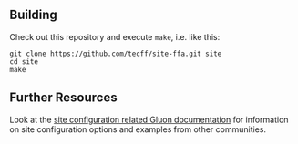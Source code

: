 ## Building

Check out this repository and execute `make`, i.e. like this:

    git clone https://github.com/tecff/site-ffa.git site
    cd site
    make

## Further Resources

Look at the [site configuration related Gluon documentation](http://gluon.readthedocs.org/en/v2016.1/user/site.html)
for information on site configuration options and examples from other communities.
